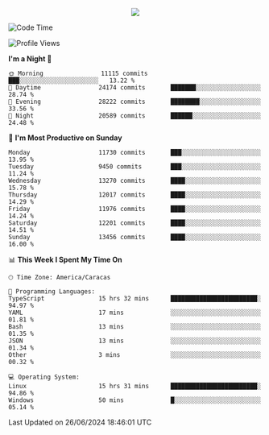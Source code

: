 <p align="center">
  <a href="http://www.github.com/thevacs">
    <img src="https://github-readme-streak-stats.herokuapp.com/?user=thevacs&stroke=ffffff&background=1c1917&ring=0891b2&fire=0891b2&currStreakNum=ffffff&currStreakLabel=0891b2&sideNums=ffffff&sideLabels=ffffff&dates=ffffff&hide_border=true" />
  </a>
</p>

<!--START_SECTION:waka-->
![Code Time](http://img.shields.io/badge/Code%20Time-2%2C562%20hrs%2037%20mins-blue)

![Profile Views](http://img.shields.io/badge/Profile%20Views-0-blue)

**I'm a Night 🦉** 

```text
🌞 Morning                11115 commits       ███░░░░░░░░░░░░░░░░░░░░░░   13.22 % 
🌆 Daytime                24174 commits       ███████░░░░░░░░░░░░░░░░░░   28.74 % 
🌃 Evening                28222 commits       ████████░░░░░░░░░░░░░░░░░   33.56 % 
🌙 Night                  20589 commits       ██████░░░░░░░░░░░░░░░░░░░   24.48 % 
```
📅 **I'm Most Productive on Sunday** 

```text
Monday                   11730 commits       ███░░░░░░░░░░░░░░░░░░░░░░   13.95 % 
Tuesday                  9450 commits        ███░░░░░░░░░░░░░░░░░░░░░░   11.24 % 
Wednesday                13270 commits       ████░░░░░░░░░░░░░░░░░░░░░   15.78 % 
Thursday                 12017 commits       ████░░░░░░░░░░░░░░░░░░░░░   14.29 % 
Friday                   11976 commits       ████░░░░░░░░░░░░░░░░░░░░░   14.24 % 
Saturday                 12201 commits       ████░░░░░░░░░░░░░░░░░░░░░   14.51 % 
Sunday                   13456 commits       ████░░░░░░░░░░░░░░░░░░░░░   16.00 % 
```


📊 **This Week I Spent My Time On** 

```text
🕑︎ Time Zone: America/Caracas

💬 Programming Languages: 
TypeScript               15 hrs 32 mins      ████████████████████████░   94.97 % 
YAML                     17 mins             ░░░░░░░░░░░░░░░░░░░░░░░░░   01.81 % 
Bash                     13 mins             ░░░░░░░░░░░░░░░░░░░░░░░░░   01.35 % 
JSON                     13 mins             ░░░░░░░░░░░░░░░░░░░░░░░░░   01.34 % 
Other                    3 mins              ░░░░░░░░░░░░░░░░░░░░░░░░░   00.32 % 

💻 Operating System: 
Linux                    15 hrs 31 mins      ████████████████████████░   94.86 % 
Windows                  50 mins             █░░░░░░░░░░░░░░░░░░░░░░░░   05.14 % 
```


 Last Updated on 26/06/2024 18:46:01 UTC
<!--END_SECTION:waka-->

